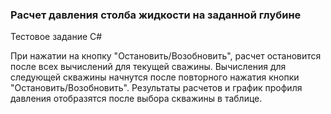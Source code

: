 <h3>Расчет давления столба жидкости на заданной глубине</h3>
<h>Тестовое задание C#</h> 

<h>При нажатии на кнопку "Остановить/Возобновить", расчет остановится после всех вычислений для текущей сважины.</h> 
<h>Вычисления для следующей скважины начнутся после повторного нажатия кнопки "Остановить/Возобновить".</h>
<h>Результаты расчетов и график профиля давления отобразятся после выбора скважины в таблице.</h>

